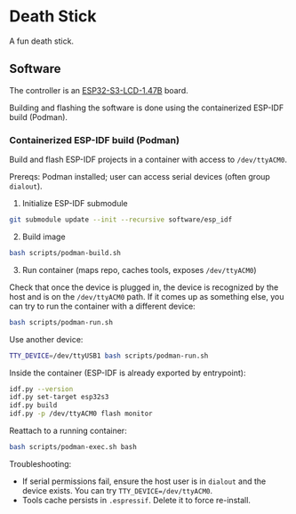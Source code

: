 # Death Stick

A fun death stick.

## Software 

The controller is an [ESP32-S3-LCD-1.47B](https://www.waveshare.com/wiki/ESP32-S3-LCD-1.47B) board.

Building and flashing the software is done using the containerized ESP-IDF build (Podman).

### Containerized ESP-IDF build (Podman)

Build and flash ESP-IDF projects in a container with access to `/dev/ttyACM0`.

Prereqs: Podman installed; user can access serial devices (often group `dialout`).

1) Initialize ESP-IDF submodule

```bash
git submodule update --init --recursive software/esp_idf
```

2) Build image

```bash
bash scripts/podman-build.sh
```

3) Run container (maps repo, caches tools, exposes `/dev/ttyACM0`)

Check that once the device is plugged in, the device is recognized by the host and is on the `/dev/ttyACM0` path.
If it comes up as something else, you can try to run the container with a different device:

```bash
bash scripts/podman-run.sh
```

Use another device:

```bash
TTY_DEVICE=/dev/ttyUSB1 bash scripts/podman-run.sh
```

Inside the container (ESP-IDF is already exported by entrypoint):

```bash
idf.py --version
idf.py set-target esp32s3
idf.py build
idf.py -p /dev/ttyACM0 flash monitor
```

Reattach to a running container:

```bash
bash scripts/podman-exec.sh bash
```

Troubleshooting:
- If serial permissions fail, ensure the host user is in `dialout` and the device exists. You can try `TTY_DEVICE=/dev/ttyACM0`.
- Tools cache persists in `.espressif`. Delete it to force re-install.
